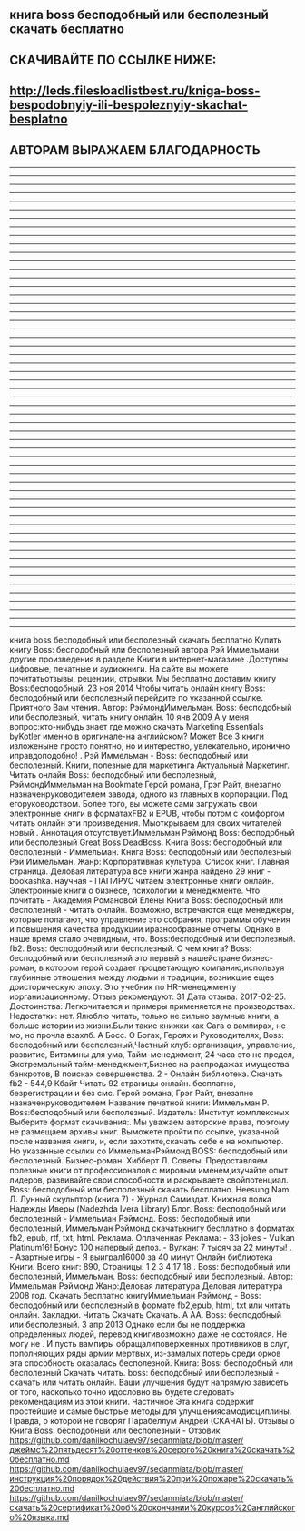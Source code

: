книга boss бесподобный или бесполезный скачать бесплатно
--------------------------------------------------
СКАЧИВАЙТЕ ПО ССЫЛКЕ НИЖЕ:
--------------------------------------------------
http://leds.filesloadlistbest.ru/kniga-boss-bespodobnyiy-ili-bespoleznyiy-skachat-besplatno
--------------------------------------------------
АВТОРАМ ВЫРАЖАЕМ БЛАГОДАРНОСТЬ
--------------------------------------------------
--------------------------------------------------
--------------------------------------------------
--------------------------------------------------
--------------------------------------------------
--------------------------------------------------
--------------------------------------------------
--------------------------------------------------
--------------------------------------------------
--------------------------------------------------
--------------------------------------------------
--------------------------------------------------
--------------------------------------------------
--------------------------------------------------
--------------------------------------------------
--------------------------------------------------
--------------------------------------------------
--------------------------------------------------
--------------------------------------------------
--------------------------------------------------
--------------------------------------------------
--------------------------------------------------
--------------------------------------------------
--------------------------------------------------
--------------------------------------------------
--------------------------------------------------
--------------------------------------------------
--------------------------------------------------
--------------------------------------------------
--------------------------------------------------
--------------------------------------------------
--------------------------------------------------
--------------------------------------------------
--------------------------------------------------
--------------------------------------------------
--------------------------------------------------
--------------------------------------------------
--------------------------------------------------
--------------------------------------------------
--------------------------------------------------
--------------------------------------------------
--------------------------------------------------
--------------------------------------------------
--------------------------------------------------
--------------------------------------------------
--------------------------------------------------
--------------------------------------------------
--------------------------------------------------
--------------------------------------------------
--------------------------------------------------
--------------------------------------------------
--------------------------------------------------
--------------------------------------------------
--------------------------------------------------
--------------------------------------------------
--------------------------------------------------
книга boss бесподобный или бесполезный скачать бесплатно Купить книгу Boss: бесподобный или бесполезный автора Рэй Иммельмани другие произведения в разделе Книги в интернет-магазине .Доступны цифровые, печатные и аудиокниги. На сайте вы можете почитатьотзывы, рецензии, отрывки. Мы бесплатно доставим книгу Boss:бесподобный. 23 ноя 2014  Чтобы читать онлайн книгу  Boss: бесподобный или бесполезный перейдите по указанной ссылке. Приятного Вам чтения. Автор: РэймондИммельман. Boss: бесподобный или бесполезный, читать книгу онлайн. 10 янв 2009  А у меня вопрос:кто-нибудь знает где можно скачать Marketing Essentials byKotler именно в оригинале-на английском? Может  Все 3 книги изложеныне просто понятно, но и интерестно, увлекательно, иронично иправдоподобно! . Рэй Иммельман - Boss: бесподобный или бесполезный. Книги, полезные для маркетинга  Актуальный Маркетинг. Читать онлайн Boss: бесподобный или бесполезный, РэймондИммельман на Bookmate  Герой романа, Грэг Райт, внезапно назначенруководителем завода, одного из главных в корпорации. Под егоруководством. Более того, вы можете сами загружать свои электронные книги в форматахFB2 и EPUB, чтобы потом с комфортом читать онлайн эти произведения. Мыоткрываем для своих читателей новый . Аннотация отсутствует.Иммельман Рэймонд Boss: бесподобный или бесполезный Great Boss DeadBoss. Книга Boss: бесподобный или бесполезный - Иммельман. Книга Boss: бесподобный или бесполезный Рэй Иммельман. Жанр: Корпоративная культура. Список книг. Главная страница. Деловая литература все книги жанра найдено 29 книг - bookashka. научная - ПАПИРУС читаем электронные книги онлайн. Электронные книги о бизнесе, психологии и менеджменте. Что почитать - Академия Романовой Елены
Книга Boss: бесподобный или бесполезный - читать онлайн. Возможно, встречаются еще менеджеры, которые полагают, что управление это собрания, программы обучения и повышения качества продукции иразнообразные отчеты. Однако в наше время стало очевидным, что. Boss:бесподобный или бесполезный. fb2. Boss: бесподобный или бесполезный. О чем книга? Boss: бесподобный или бесполезный  это первый в нашейстране бизнес-роман, в котором герой создает процветающую компанию,используя глубинные отношения между людьми и традиции, возникшие ещев доисторическую эпоху. Это учебник по HR-менеджменту иорганизационному. Отзыв рекомендуют: 31 Дата отзыва: 2017-02-25. Достоинства: Легкочитается и примеры применяется на производствах. Недостатки: нет. Ялюблю читать, только не сильно заумные книги, а больше истории из жизни.Были такие книжки как Сага о вампирах, не мо, но прочла взахлб. А Босс. О Богах, Героях и Руководителях, Boss: бесподобный или бесполезный,Частный клуб: организация, управление, развитие, Витамины для ума, Тайм-менеджмент, 24 часа  это не предел, Экстремальный тайм-менеджмент,Бизнес на распродажах имущества банкротов, В поисках совершенства. 2 - Онлайн библиотека. Cкачать fb2 - 544,9 Кбайт Читать 92 страницы онлайн. бесплатно, безрегистрации и без смс. Герой романа, Грэг Райт, внезапно назначенруководителем  Название печатной книги: Иммельман Р. Boss:бесподобный или бесполезный. Издатель: Институт комплексных Выберите формат скачивания:. Мы уважаем авторские права, поэтому не размещаем архивы книг. Выможете пройти по ссылке, указанной после названия книги, и, если захотите,скачать себе е на компьютер. Но указанные ссылки со  ИммельманРэймонд BOSS: бесподобный или бесполезный. Бизнес-роман. Хибберт Л. Советы. Предоставляем полезные книги от профессионалов с мировым именем,изучайте опыт лидеров, развивайте свои способности и раскрываете свойпотенциал. Boss: бесподобный или бесполезный  скачать бесплатно. Heesung Nam. Л. Лунный скульптор (книга 7) - Журнал Самиздат. Книжная полка Надежды Иверы (Nadezhda Ivera Library)  Блог. Boss: бесподобный или бесполезный - Иммельман Рэймонд. Boss: бесподобный или бесполезный, Иммельман Рэймонд  скачатькнигу бесплатно в форматах fb2, epub, rtf, txt, html.
Реклама. Оплаченная Реклама: - 33 jokes - Vulkan Platinum16! Бонус 100 напервый депоз. - Вулкан: 7 тысяч за 22 минуты! . - Азартные игры - Я выиграл16000 за 40 минут  Онлайн библиотека  Книги. Всего книг: 890, Страницы: 1 2 3 4  17 18 . Boss: бесподобный или бесполезный, Иммельман. Boss: бесподобный или бесполезный. Автор: Иммельман Рэймонд Жанр:Деловая литература Деловая литература 2008 год. Скачать бесплатно книгуИммельман Рэймонд - Boss: бесподобный или бесполезный в формате fb2,epub, html, txt или читать онлайн. Закладки. Читать  Cкачать  Скачать. A AA. Boss: бесподобный или бесполезный. 3 апр 2013  Однако если бы не поддержка определенных людей, перевод книгивозможно даже не состоялся. Не могу не . И пусть вампиры обращалиповерженных противников в слуг, пополняющих ряды армии мертвых, из-замалых потерь среди орков эта способность оказалась бесполезной. Книга: Boss: бесподобный или бесполезный  Скачать читать. boss: бесподобный или бесполезный - скачать или читать онлайн. Ваши улучшения будут напрямую зависеть от того, насколько точно идословно вы будете следовать рекомендациям из этой книги. Частичное Эта книга содержит простейшие и самые быстрые методы для улучшениясамодисциплины.  Правда, о которой не говорят Парабеллум Андрей (СКАЧАТЬ). Отзывы о Книга Boss: бесподобный или бесполезный - Отзовик
https://github.com/danilkochulaev97/sedanmiata/blob/master/джеймс%20пятьдесят%20оттенков%20серого%20книга%20скачать%20бесплатно.md
https://github.com/danilkochulaev97/sedanmiata/blob/master/инструкция%20порядок%20действия%20при%20пожаре%20скачать%20бесплатно.md
https://github.com/danilkochulaev97/sedanmiata/blob/master/скачать%20сертификат%20об%20окончании%20курсов%20английского%20языка.md